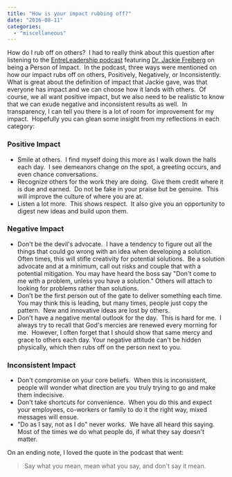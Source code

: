 ```yaml
---
title: "How is your impact rubbing off?"
date: "2016-08-11"
categories: 
  - "miscellaneous"
---
```


How do I rub off on others?  I had to really think about this question after listening to the [EntreLeadership podcast](https://www.entreleadership.com/podcasts/159-dr-jackie-freibergbe-the-ceo-of) featuring [Dr. Jackie Freiberg](http://www.freibergs.com/books/be-a-person-of-impact/) on being a Person of Impact.  In the podcast, three ways were mentioned on how our impact rubs off on others, Positively, Negatively, or Inconsistently.  What is great about the definition of impact that Jackie gave, was that everyone has impact and we can choose how it lands with others.  Of course, we all want positive impact, but we also need to be realistic to know that we can exude negative and inconsistent results as well.  In transparency, I can tell you there is a lot of room for improvement for my impact.  Hopefully you can glean some insight from my reflections in each category:

### Positive Impact

- Smile at others.  I find myself doing this more as I walk down the halls each day.  I see demeanors change on the spot, a greeting occurs, and even chance conversations.
- Recognize others for the work they are doing.  Give them credit where it is due and earned.  Do not be fake in your praise but be genuine.  This will improve the culture of where you are at.
- Listen a lot more.  This shows respect.  It also give you an opportunity to digest new ideas and build upon them.

### Negative Impact

- Don't be the devil's advocate.  I have a tendency to figure out all the things that could go wrong with an idea when developing a solution.  Often times, this will stifle creativity for potential solutions.  Be a solution advocate and at a minimum, call out risks and couple that with a potential mitigation. You may have heard the boss say "Don't come to me with a problem, unless you have a solution." Others will attach to looking for problems rather than solutions.
- Don't be the first person out of the gate to deliver something each time.  You may think this is leading, but many times, people just copy the pattern.  New and innovative ideas are lost by others.
- Don't have a negative mental outlook for the day.  This is hard for me.  I always try to recall that God's mercies are renewed every morning for me.  However, I often forget that I should show that same mercy and grace to others each day. Your negative attitude can't be hidden physically, which then rubs off on the person next to you.

### Inconsistent Impact

- Don't compromise on your core beliefs.  When this is inconsistent, people will wonder what direction are you truly trying to go and make them indecisive.
- Don't take shortcuts for convenience.  When you do this and expect your employees, co-workers or family to do it the right way, mixed messages will ensue.
- "Do as I say, not as I do" never works.  We have all heard this saying.  Most of the times we do what people do, if what they say doesn't matter.

On an ending note, I loved the quote in the podcast that went:

> Say what you mean, mean what you say, and don't say it mean.
